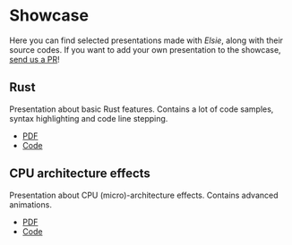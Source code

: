 # Showcase
Here you can find selected presentations made with *Elsie*, along with their source codes.
If you want to add your own presentation to the showcase,
[send us a PR](https://github.com/spirali/elsie/pulls)!

## Rust
Presentation about basic Rust features. Contains a lot of code samples, syntax highlighting and
code line stepping.

- [PDF](https://github.com/Kobzol/elsie-showcase/raw/main/rust/slides.pdf)
- [Code](https://github.com/Kobzol/elsie-showcase/tree/main/rust)

## CPU architecture effects
Presentation about CPU (micro)-architecture effects. Contains advanced animations.

- [PDF](https://github.com/Kobzol/elsie-showcase/raw/main/cpu-arch/slides.pdf)
- [Code](https://github.com/Kobzol/elsie-showcase/tree/main/cpu-arch)
